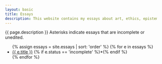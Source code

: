 ```yaml
---
layout: basic
title: Essays
description: This website contains my essays about art, ethics, epistemology, and metaphysics.
---
```

<p>{{ page.description }}  Asterisks indicate essays that are incomplete or unedited.</p>

<ul class="essay-list">
{% assign essays = site.essays | sort: 'order' %}
{% for e in essays %}
  <li>
    <a href="{{ e.url }}">{{ e.title }}</a>
    {% if e.status == 'incomplete' %}*{% endif %}
  </li>
{% endfor %}
</ul>
